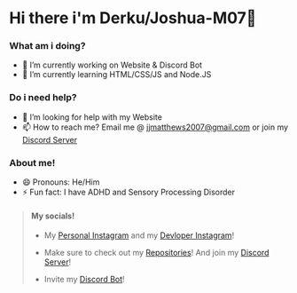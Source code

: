 # Hi there i'm Derku/Joshua-M07👋

### What am i doing? 
- 🔭 I’m currently working on Website & Discord Bot
- 🌱 I’m currently learning HTML/CSS/JS and Node.JS

### Do i need help?
- 🤔 I’m looking for help with my Website
- 📫 How to reach me? Email me @ [jjmatthews2007@gmail.com](README.md "My Email") or join my [Discord Server](https://discord.gg/aZCZTRQ "It's good 😉")

### About me!
- 😄 Pronouns: He/Him
- ⚡ Fun fact: I have ADHD and Sensory Processing Disorder

> #### My socials!
> 
> - My [Personal Instagram](https://www.instagram.com/joshua._.m07/ "Some weird pics tbh XD") and my [Devloper Instagram](https://www.instagram.com/derkuthedev/)!
>
> - Make sure to check out my [Repositories](https://github.com/Joshua-M07?tab=repositories "I hope you'll like them 😊")!
> And join my [Discord Server](https;///discord.gg/aZCZTRQ "It's good 😉")!
>
> - Invite my [Discord Bot](https://discord.com/api/oauth2/authorize?client_id=701741237966995456&permissions=8&scope=bot "Pls do it")!
